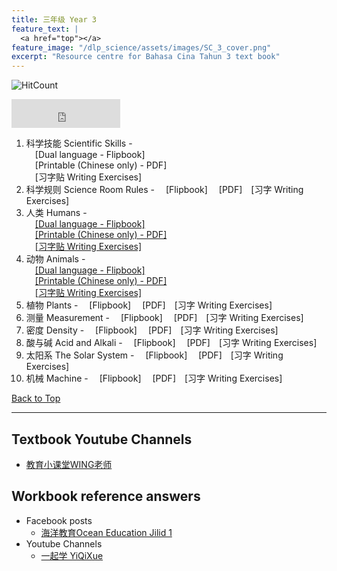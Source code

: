 ```yaml
---
title: 三年级 Year 3 
feature_text: |
  <a href="top"></a>
feature_image: "/dlp_science/assets/images/SC_3_cover.png"
excerpt: "Resource centre for Bahasa Cina Tahun 3 text book"
---
```

![HitCount](https://hits.dwyl.com/multilingual-malaysian/dlp_science.svg?style=flat-square)

<iframe src="https://www.facebook.com/plugins/like.php?href=https%3A%2F%2Fmultilingual-malaysian.github.io%2Fdlp_science%2Fyear3%2F&width=174&layout=button_count&action=like&size=large&share=true&height=46&appId" width="174" height="46" style="border:none;overflow:hidden" scrolling="no" frameborder="0" allowfullscreen="true" allow="autoplay; clipboard-write; encrypted-media; picture-in-picture; web-share"></iframe>

1. 科学技能 Scientific Skills - <br />
   &emsp;[Dual language - Flipbook] <br />
   &emsp;[Printable (Chinese only) - PDF]<br />
   &emsp;[习字贴 Writing Exercises]
2. 科学规则 Science Room Rules - &emsp;[Flipbook]&emsp; [PDF]&emsp;[习字 Writing Exercises]
3. 人类 Humans - <br />
   &emsp;<a href="https://online.fliphtml5.com/pjnuy/comz/" target="_blank">[Dual language - Flipbook]</a> <br />
   &emsp;<a href="/dlp_science/doc/year3/sc_year3_chinese_chapter3.pdf" target="_blank">[Printable (Chinese only) - PDF]</a><br />
   &emsp;<a href="/dlp_science/doc/year3/sc_year3_chapter3_writing.pdf" target="_blank">[习字贴 Writing Exercises]</a>
4. 动物 Animals - <br />
   &emsp;<a href="https://online.fliphtml5.com/pjnuy/nwll/" target="_blank">[Dual language - Flipbook]</a> <br />
   &emsp;<a href="/dlp_science/doc/year3/sc_year3_chapter4_chinese.pdf" target="_blank">[Printable (Chinese only) - PDF]</a><br />
   &emsp;<a href="/dlp_science/doc/year3/sc_year3_chapter4_writing.pdf" target="_blank">[习字贴 Writing Exercises]</a>
5. 植物 Plants - &emsp;[Flipbook]&emsp; [PDF]&emsp;[习字 Writing Exercises]
6. 测量 Measurement - &emsp;[Flipbook]&emsp; [PDF]&emsp;[习字 Writing Exercises]
7. 密度 Density - &emsp;[Flipbook]&emsp; [PDF]&emsp;[习字 Writing Exercises]
8. 酸与碱 Acid and Alkali - &emsp;[Flipbook]&emsp; [PDF]&emsp;[习字 Writing Exercises]
9. 太阳系 The Solar System - &emsp;[Flipbook]&emsp; [PDF]&emsp;[习字 Writing Exercises]
10. 机械 Machine - &emsp;[Flipbook]&emsp; [PDF]&emsp;[习字 Writing Exercises]

[Back to Top](#top)

----
## Textbook Youtube Channels<a name="videos"></a>
- [教育小课堂WING老师](https://youtube.com/playlist?list=PLLQYH_wAFVF8sRReEBoP89VI28g2gJCvD)

## Workbook reference answers<a name="workbook"></a>
- Facebook posts
  - [海洋教育Ocean Education Jilid 1](https://www.facebook.com/103156078242684/posts/129560802268878/)
- Youtube Channels
  - [一起学 YiQiXue](https://youtube.com/playlist?list=PLQyq8ZxexxExkAKD7CNHh5SGz84ebl5I-)

